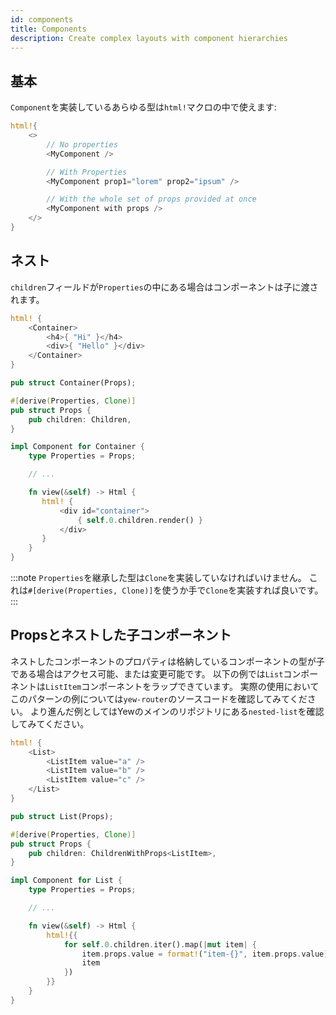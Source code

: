 ```yaml
---
id: components
title: Components
description: Create complex layouts with component hierarchies
---
```

## 基本

`Component`を実装しているあらゆる型は`html!`マクロの中で使えます:

```rust
html!{
    <>
        // No properties
        <MyComponent />

        // With Properties
        <MyComponent prop1="lorem" prop2="ipsum" />

        // With the whole set of props provided at once
        <MyComponent with props />
    </>
}
```

## ネスト

`children`フィールドが`Properties`の中にある場合はコンポーネントは子に渡されます。

```rust title="parent.rs"
html! {
    <Container>
        <h4>{ "Hi" }</h4>
        <div>{ "Hello" }</div>
    </Container>
}
```

```rust title="container.rs"
pub struct Container(Props);

#[derive(Properties, Clone)]
pub struct Props {
    pub children: Children,
}

impl Component for Container {
    type Properties = Props;

    // ...

    fn view(&self) -> Html {
       html! {
           <div id="container">
               { self.0.children.render() }
           </div>
       }
    }
}
```

:::note
`Properties`を継承した型は`Clone`を実装していなければいけません。
これは`#[derive(Properties, Clone)]`を使うか手で`Clone`を実装すれば良いです。
:::

## Propsとネストした子コンポーネント

ネストしたコンポーネントのプロパティは格納しているコンポーネントの型が子である場合はアクセス可能、または変更可能です。
以下の例では`List`コンポーネントは`ListItem`コンポーネントをラップできています。
実際の使用においてこのパターンの例については`yew-router`のソースコードを確認してみてください。
より進んだ例としてはYewのメインのリポジトリにある`nested-list`を確認してみてください。

```rust title="parent.rs"
html! {
    <List>
        <ListItem value="a" />
        <ListItem value="b" />
        <ListItem value="c" />
    </List>
}
```

```rust title="list.rs"
pub struct List(Props);

#[derive(Properties, Clone)]
pub struct Props {
    pub children: ChildrenWithProps<ListItem>,
}

impl Component for List {
    type Properties = Props;

    // ...

    fn view(&self) -> Html {
        html!{{
            for self.0.children.iter().map(|mut item| {
                item.props.value = format!("item-{}", item.props.value);
                item
            })
        }}
    }
}
```

